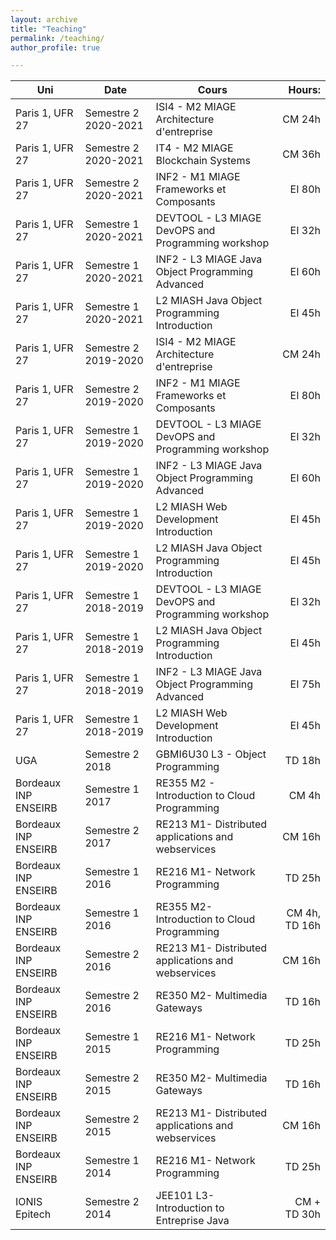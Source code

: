 ```yaml
---
layout: archive
title: "Teaching"
permalink: /teaching/
author_profile: true

---
```

|Uni | Date | Cours | Hours:|
|------|----------------------|----------------------------------------------------|-------:|
|Paris 1, UFR 27| Semestre 2 2020-2021 | ISI4 - M2 MIAGE Architecture d'entreprise | CM 24h |
|Paris 1, UFR 27| Semestre 2 2020-2021 | IT4 - M2 MIAGE Blockchain Systems | CM 36h |
|Paris 1, UFR 27| Semestre 2 2020-2021 | INF2 - M1 MIAGE Frameworks et Composants | EI 80h |
|Paris 1, UFR 27| Semestre 1 2020-2021 | DEVTOOL - L3 MIAGE DevOPS and Programming workshop | EI 32h |
|Paris 1, UFR 27| Semestre 1 2020-2021 | INF2 - L3 MIAGE Java Object Programming Advanced | EI 60h |
|Paris 1, UFR 27| Semestre 1 2020-2021 | L2 MIASH Java Object Programming Introduction | EI 45h |
|Paris 1, UFR 27| Semestre 2 2019-2020 | ISI4 - M2 MIAGE Architecture d'entreprise | CM 24h |
|Paris 1, UFR 27| Semestre 2 2019-2020 | INF2 - M1 MIAGE Frameworks et Composants | EI 80h |
|Paris 1, UFR 27| Semestre 1 2019-2020 | DEVTOOL - L3 MIAGE DevOPS and Programming workshop | EI 32h |
|Paris 1, UFR 27| Semestre 1 2019-2020 | INF2 - L3 MIAGE Java Object Programming Advanced | EI 60h |
|Paris 1, UFR 27| Semestre 1 2019-2020 | L2 MIASH Web Development Introduction | EI 45h |
|Paris 1, UFR 27| Semestre 1 2019-2020 | L2 MIASH Java Object Programming Introduction | EI 45h |
|Paris 1, UFR 27| Semestre 1 2018-2019 | DEVTOOL - L3 MIAGE DevOPS and Programming workshop | EI 32h |
|Paris 1, UFR 27| Semestre 1 2018-2019 | L2 MIASH Java Object Programming Introduction | EI 45h |
|Paris 1, UFR 27| Semestre 1 2018-2019 | INF2 - L3 MIAGE Java Object Programming Advanced | EI 75h |
|Paris 1, UFR 27| Semestre 1 2018-2019 | L2 MIASH Web Development Introduction | EI 45h |
|UGA | Semestre 2 2018 | GBMI6U30 L3 - Object Programming | TD 18h |
|Bordeaux INP ENSEIRB| Semestre 1 2017 | RE355 M2 - Introduction to Cloud Programming | CM 4h|
|Bordeaux INP ENSEIRB| Semestre 2 2017 | RE213 M1- Distributed applications and webservices | CM 16h|
|Bordeaux INP ENSEIRB| Semestre 1 2016 | RE216 M1- Network Programming | TD 25h|
|Bordeaux INP ENSEIRB| Semestre 1 2016 | RE355 M2- Introduction to Cloud Programming | CM 4h, TD 16h|
|Bordeaux INP ENSEIRB| Semestre 2 2016 | RE213 M1- Distributed applications and webservices | CM 16h|
|Bordeaux INP ENSEIRB| Semestre 2 2016 | RE350 M2- Multimedia Gateways | TD 16h|
|Bordeaux INP ENSEIRB| Semestre 1 2015 | RE216 M1- Network Programming | TD 25h|
|Bordeaux INP ENSEIRB| Semestre 2 2015 | RE350 M2- Multimedia Gateways | TD 16h|
|Bordeaux INP ENSEIRB| Semestre 2 2015 | RE213 M1- Distributed applications and webservices | CM 16h|
|Bordeaux INP ENSEIRB| Semestre 1 2014 | RE216 M1- Network Programming | TD 25h|
|IONIS Epitech|Semestre 2 2014 | JEE101 L3- Introduction to Entreprise Java | CM + TD 30h|
